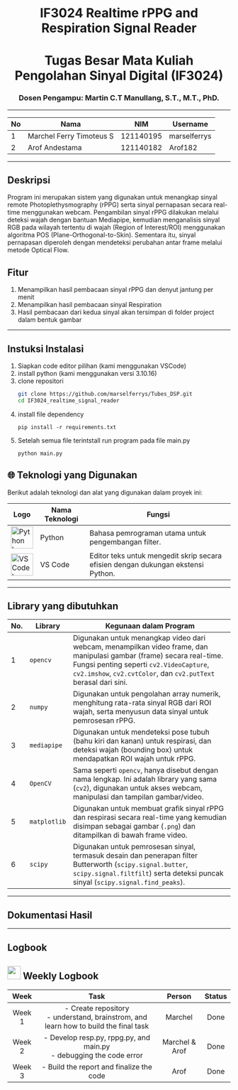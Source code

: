 <div align="center">
   
# **IF3024 Realtime rPPG and Respiration Signal Reader**

# Tugas Besar Mata Kuliah Pengolahan Sinyal Digital (IF3024)

### Dosen Pengampu: **Martin C.T Manullang, S.T., M.T., PhD.**
---

| No  | Nama                     | NIM       | Username         |
| --- | ----------------------   | --------- | ---------------- |
| 1   | Marchel Ferry Timoteus S | 121140195 | marselferrys     |
| 2   | Arof Andestama           | 121140182 | Arof182      |

</div>

---

## **Deskripsi**

Program ini merupakan sistem yang digunakan untuk menangkap sinyal remote Photoplethysmography (rPPG) serta sinyal pernapasan secara real-time menggunakan webcam. Pengambilan sinyal rPPG dilakukan melalui deteksi wajah dengan bantuan Mediapipe, kemudian menganalisis sinyal RGB pada wilayah tertentu di wajah (Region of Interest/ROI) menggunakan algoritma POS (Plane-Orthogonal-to-Skin). Sementara itu, sinyal pernapasan diperoleh dengan mendeteksi perubahan antar frame melalui metode Optical Flow.

## **Fitur**

1. Menampilkan hasil pembacaan sinyal rPPG dan denyut jantung per menit
2. Menampilkan hasil pembacaan sinyal Respiration
3. Hasil pembacaan dari kedua sinyal akan tersimpan di folder project dalam bentuk gambar

---

## **Instuksi Instalasi**

1. Siapkan code editor pilihan (kami menggunakan VSCode)
2. install python (kami menggunakan versi 3.10.16)
3. clone repositori
   ```bash
   git clone https://github.com/marselferrys/Tubes_DSP.git
   cd IF3024_realtime_signal_reader
   ```
4. install file dependency
   ```
   pip install -r requirements.txt
   ```
5. Setelah semua file terintstall run program pada file main.py
   ```
   python main.py
   ```

## 🌐 Teknologi yang Digunakan

Berikut adalah teknologi dan alat yang digunakan dalam proyek ini:

| Logo                                                                                                                          | Nama Teknologi | Fungsi                                                                           |
| ------------------------------------------------------------------------------------------------------------------------------ | -------------- | -------------------------------------------------------------------------------- |
| <img src="https://upload.wikimedia.org/wikipedia/commons/c/c3/Python-logo-notext.svg" style="width:50px;" alt="Python Logo" width="60">            | Python         | Bahasa pemrograman utama untuk pengembangan filter.                              |
| <img src="https://upload.wikimedia.org/wikipedia/commons/9/9a/Visual_Studio_Code_1.35_icon.svg" style="width:50px;" alt="VS Code Logo" width="60"> | VS Code        | Editor teks untuk mengedit skrip secara efisien dengan dukungan ekstensi Python. |

---

## **Library yang dibutuhkan**

| No. | Library      | Kegunaan dalam Program                                                                 |
|-----|--------------|-----------------------------------------------------------------------------------------|
| 1   | `opencv`     | Digunakan untuk menangkap video dari webcam, menampilkan video frame, dan manipulasi gambar (frame) secara real-time. Fungsi penting seperti `cv2.VideoCapture`, `cv2.imshow`, `cv2.cvtColor`, dan `cv2.putText` berasal dari sini. |
| 2   | `numpy`      | Digunakan untuk pengolahan array numerik, menghitung rata-rata sinyal RGB dari ROI wajah, serta menyusun data sinyal untuk pemrosesan rPPG. |
| 3   | `mediapipe`  | Digunakan untuk mendeteksi pose tubuh (bahu kiri dan kanan) untuk respirasi, dan deteksi wajah (bounding box) untuk mendapatkan ROI wajah untuk rPPG. |
| 4   | `OpenCV`     | Sama seperti `opencv`, hanya disebut dengan nama lengkap. Ini adalah library yang sama (`cv2`), digunakan untuk akses webcam, manipulasi dan tampilan gambar/video. |
| 5   | `matplotlib` | Digunakan untuk membuat grafik sinyal rPPG dan respirasi secara real-time yang kemudian disimpan sebagai gambar (`.png`) dan ditampilkan di bawah frame video. |
| 6   | `scipy`      | Digunakan untuk pemrosesan sinyal, termasuk desain dan penerapan filter Butterworth (`scipy.signal.butter`, `scipy.signal.filtfilt`) serta deteksi puncak sinyal (`scipy.signal.find_peaks`). |

---

## **Dokumentasi Hasil**


---

## **Logbook**

## <img src="Images/Mentahan/Panah.svg" width="30px;"/> **Weekly Logbook**
| Week | Task | Person | Status |
| :---: | :---: | :---: | :---: |
| Week 1 | - Create repository <br> - understand, brainstrom, and learn how to build the final task  | Marchel  | Done |
| Week 2 | - Develop resp.py, rppg.py, and main.py <br> - debugging the code error | Marchel & Arof | Done |
| Week 3 | - Build the report and finalize the code <br> | Arof | Done |
